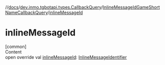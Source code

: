 //[docs](../../../index.md)/[dev.inmo.tgbotapi.types.CallbackQuery](../index.md)/[InlineMessageIdGameShortNameCallbackQuery](index.md)/[inlineMessageId](inline-message-id.md)



# inlineMessageId  
[common]  
Content  
open override val [inlineMessageId](inline-message-id.md): [InlineMessageIdentifier](../../dev.inmo.tgbotapi.types/index.md#%5Bdev.inmo.tgbotapi.types%2FInlineMessageIdentifier%2F%2F%2FPointingToDeclaration%2F%5D%2FClasslikes%2F625018081)  



